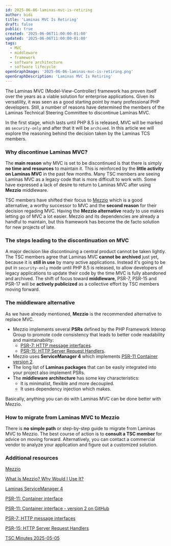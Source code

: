 ```yaml
---
id: 2025-06-06-laminas-mvc-is-retiring
author: bidi
title: 'Laminas MVC Is Retiring'
draft: false
public: true
created: '2025-06-06T11:00:00-01:00'
updated: '2025-06-06T11:00:00-01:00'
tags:
  - MVC
  - middleware
  - framework
  - software architecture
  - software lifecycle
openGraphImage: '2025-06-06-laminas-mvc-is-retiring.png'
openGraphDescription: 'Laminas MVC Is Retiring'
---
```


The Laminas MVC (Model-View-Controller) framework has proven itself over the years as a viable solution for enterprise applications.
Given its versatility, it was seen as a good starting point by many professional PHP developers.
Still, a number of reasons have determined the members of the Laminas Technical Steering Committee to discontinue Laminas MVC.

<!--- EXTENDED -->

In the first stage, which lasts until PHP 8.5 is released, MVC will be marked as `security-only` and after that it will be `archived`.
In this article we will explore the reasoning behind the decision taken by the Laminas TCS members.

### Why discontinue Laminas MVC?

The **main reason** why MVC is set to be discontinued is that there is simply **no time and resources** to maintain it.
This is reinforced by the **little activity on Laminas MVC** in the past few months.
Many TSC members are seeing Laminas MVC as a legacy code that is more difficult to work with.
Some have expressed a lack of desire to return to Laminas MVC after using **Mezzio** middleware.

TSC members have shifted their focus to [Mezzio](https://github.com/mezzio/mezzio) which is a good alternative, a worthy successor to MVC and the **second reason** for their decision regading MVC.
Having the **Mezzio alternative** ready to use makes letting go of MVC a lot easier.
Mezzio and its dependencies are already a handful to maintain, but this framework has become the de facto solution for new projects of late.

### The steps leading to the discontinuation on MVC

A major decision like discontinuing a central product cannot be taken lightly.
The TSC members agree that Laminas MVC **cannot be archived** just yet, because it is **still in use** by many active applications.
Instead it's going to be put in `security-only` mode until PHP 8.5 is released, to allow developers of legacy applications to update their code by the time MVC is fully abandoned and archived.
The shift of focus toward **middleware**, PSR-7, PSR-15 and PSR-17 will be **actively publicized** as a collective effort by TSC members moving forward.

### The middleware alternative

As we have already mentioned, **Mezzio** is the recommended alternative to replace MVC.

- Mezzio implements several **PSRs** defined by the PHP Framework Interop Group to promote code consistency that leads to better code readability and maintainability:
    - [PSR-7: HTTP message interfaces](https://www.php-fig.org/psr/psr-7/).
    - [PSR-15: HTTP Server Request Handlers](https://www.php-fig.org/psr/psr-15/).
- Mezzio uses **ServiceManager 4** which implements [PSR-11 Container version 2](https://github.com/php-fig/container).
- The long list of **Laminas packages** that can be easily integrated into your project also implement PSRs.
- The **middleware architecture** has some key characteristics:
    - It is minimalist, flexible and more decoupled.
    - It uses dependency injection which makes.

Basically, anything you can do with Laminas MVC can be done better with Mezzio.

### How to migrate from Laminas MVC to Mezzio

There is **no simple path** or step-by-step guide to migrate from Laminas MVC to Mezzio.
The best course of action is to **consult a TSC member** for advice on moving forward.
Alternatively, you can contact a commercial vendor to analyze your application and figure out a customized solution.

### Additional resources

[Mezzio](https://github.com/mezzio/mezzio)

[What Is Mezzio? Why Would I Use It?](https://www.zend.com/resources/what-mezzio-why-would-i-use-it)

[Laminas ServiceManager 4](https://github.com/laminas/laminas-servicemanager)

[PSR-11: Container interface](https://www.php-fig.org/psr/psr-11/)

[PSR-11: Container interface - version 2 on GitHub](https://github.com/php-fig/container)

[PSR-7: HTTP message interfaces](https://www.php-fig.org/psr/psr-7/)

[PSR-15: HTTP Server Request Handlers](https://www.php-fig.org/psr/psr-15/)

[TSC Minutes 2025-05-05](https://github.com/laminas/technical-steering-committee/blob/main/meetings/minutes/2025-05-05-TSC-Minutes.md)

